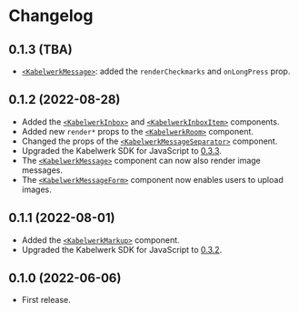 # Changelog

## 0.1.3 (TBA)

- [`<KabelwerkMessage>`](./docs/KabelwerkMessage.md): added the `renderCheckmarks` and `onLongPress` prop.

## 0.1.2 (2022-08-28)

- Added the [`<KabelwerkInbox>`](./docs/KabelwerkInbox.md) and [`<KabelwerkInboxItem>`](./docs/KabelwerkInboxItem.md) components.
- Added new `render*` props to the [`<KabelwerkRoom>`](./docs/KabelwerkRoom.md) component.
- Changed the props of the [`<KabelwerkMessageSeparator>`](./docs/KabelwerkMessageSeparator.md) component.
- Upgraded the Kabelwerk SDK for JavaScript to [0.3.3](https://github.com/kabelwerk/sdk-js/releases/tag/v0.3.3).
- The [`<KabelwerkMessage>`](./docs/KabelwerkMessage.md) component can now also render image messages.
- The [`<KabelwerkMessageForm>`](./docs/KabelwerkMessageForm.md) component now enables users to upload images.

## 0.1.1 (2022-08-01)

- Added the [`<KabelwerkMarkup>`](./docs/KabelwerkMarkup.md) component.
- Upgraded the Kabelwerk SDK for JavaScript to [0.3.2](https://github.com/kabelwerk/sdk-js/releases/tag/v0.3.2).

## 0.1.0 (2022-06-06)

- First release.
